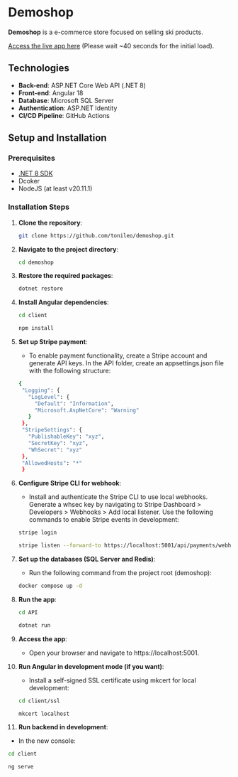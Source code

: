# Demoshop

**Demoshop** is a e-commerce store focused on selling ski products.

[Access the live app here](https://demoshop2024.azurewebsites.net) (Please wait ~40 seconds for the initial load).

## Technologies

- **Back-end**: ASP.NET Core Web API (.NET 8)
- **Front-end**: Angular 18
- **Database**: Microsoft SQL Server
- **Authentication**: ASP.NET Identity
- **CI/CD Pipeline**: GitHub Actions

## Setup and Installation

### Prerequisites
- [.NET 8 SDK](https://dotnet.microsoft.com/download)
- Dcoker
- NodeJS (at least v20.11.1)

### Installation Steps
1. **Clone the repository**:
   ```bash
   git clone https://github.com/tonileo/demoshop.git
   
2. **Navigate to the project directory**:
   ```bash
   cd demoshop

3. **Restore the required packages**:
   ```bash
   dotnet restore

4. **Install Angular dependencies**:
    ~~~ bash
   cd client
   ~~~
   ~~~ bash
   npm install
   ~~~

5. **Set up Stripe payment**:
   - To enable payment functionality, create a Stripe account and generate API keys. In the API folder, create an appsettings.json file with the following structure:
   ```bash
   {
    "Logging": {
      "LogLevel": {
        "Default": "Information",
        "Microsoft.AspNetCore": "Warning"
      }
    },
    "StripeSettings": {
      "PublishableKey": "xyz",
      "SecretKey": "xyz",
      "WhSecret": "xyz"
    },
    "AllowedHosts": "*"
    }


6. **Configure Stripe CLI for webhook**:
   - Install and authenticate the Stripe CLI to use local webhooks. Generate a whsec key by navigating to Stripe Dashboard > Developers > Webhooks > Add local listener. Use the following commands to enable Stripe events in      development:

   ~~~ bash
   stripe login
   ~~~
   ~~~ bash
   stripe listen --forward-to https://localhost:5001/api/payments/webhook -e payment_intent.succeeded
   ~~~

4. **Set up the databases (SQL Server and Redis)**:
   - Run the following command from the project root (demoshop):

   ~~~ bash
   docker compose up -d 
   ~~~

5. **Run the app**:

   ~~~ bash
   cd API
   ~~~
   ~~~ bash
   dotnet run
   ~~~ 

6. **Access the app**:
   - Open your browser and navigate to https://localhost:5001.
   
7. **Run Angular in development mode (if you want)**:
   - Install a self-signed SSL certificate using mkcert for local development:
     
   ~~~ bash
   cd client/ssl
   ~~~
   ~~~ bash
   mkcert localhost
   ~~~
   
8. **Run backend in development**:
  - In the new console:
   ~~~ bash
   cd client
   ~~~
   ~~~ bash
   ng serve
   ~~~ 
